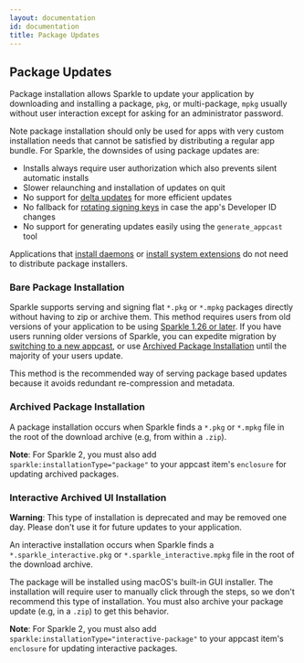 ```yaml
---
layout: documentation
id: documentation
title: Package Updates
---
```

## Package Updates

Package installation allows Sparkle to update your application by downloading and installing a package, `pkg`, or multi-package, `mpkg` usually without user interaction except for asking for an administrator password.

Note package installation should only be used for apps with very custom installation needs that cannot be satisfied by distributing a regular app bundle. For Sparkle, the downsides of using package updates are:

* Installs always require user authorization which also prevents silent automatic installs
* Slower relaunching and installation of updates on quit
* No support for [delta updates](/documentation/delta-updates) for more efficient updates
* No fallback for [rotating signing keys](/documentation#rotating-signing-keys) in case the app's Developer ID changes
* No support for generating updates easily using the `generate_appcast` tool

Applications that [install daemons](https://developer.apple.com/documentation/servicemanagement/smappservice) or [install system extensions](https://developer.apple.com/documentation/systemextensions/installing_system_extensions_and_drivers) do not need to distribute package installers.

### Bare Package Installation

Sparkle supports serving and signing flat `*.pkg` or `*.mpkg` packages directly without having to zip or archive them. This method requires users from old versions of your application to be using [Sparkle 1.26 or later](/documentation/upgrading/). If you have users running older versions of Sparkle, you can expedite migration by [switching to a new appcast](/documentation/publishing/#upgrading-to-newer-features), or use [Archived Package Installation](#archived-package-installation) until the majority of your users update.

This method is the recommended way of serving package based updates because it avoids redundant re-compression and metadata.

### Archived Package Installation

A package installation occurs when Sparkle finds a `*.pkg` or `*.mpkg` file in the root of the download archive (e.g, from within a `.zip`).

**Note**: For Sparkle 2, you must also add `sparkle:installationType="package"` to your appcast item's `enclosure` for updating archived packages.

### Interactive Archived UI Installation

**Warning**: This type of installation is deprecated and may be removed one day. Please don't use it for future updates to your application.

An interactive installation occurs when Sparkle finds a `*.sparkle_interactive.pkg` or `*.sparkle_interactive.mpkg` file in the root of the download archive.

The package will be installed using macOS's built-in GUI installer. The installation will require user to manually click through the steps, so we don't recommend this type of installation. You must also archive your package update (e.g, in a `.zip`) to get this behavior.

**Note**: For Sparkle 2, you must also add `sparkle:installationType="interactive-package"` to your appcast item's `enclosure` for updating interactive packages.
